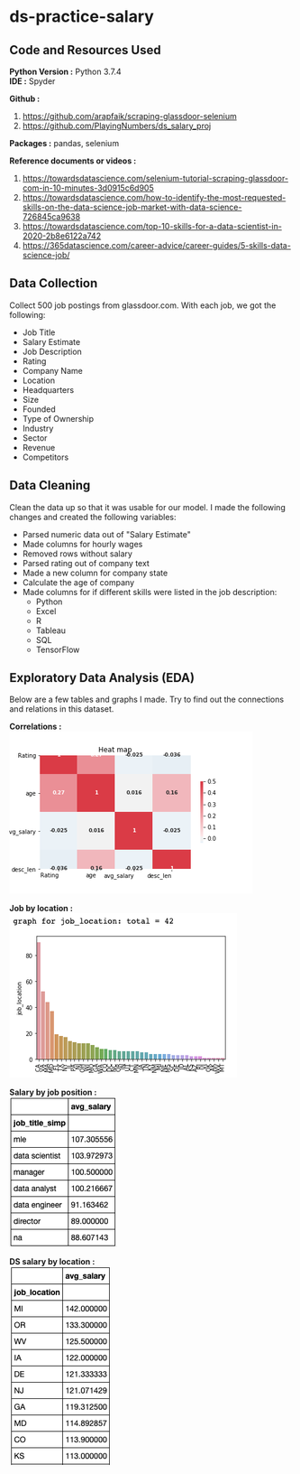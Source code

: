 # ds-practice-salary

## Code and Resources Used 
**Python Version :** Python 3.7.4  
**IDE :** Spyder  

**Github :**
1. https://github.com/arapfaik/scraping-glassdoor-selenium
2. https://github.com/PlayingNumbers/ds_salary_proj

**Packages :** pandas, selenium

**Reference documents or videos :** 
1. https://towardsdatascience.com/selenium-tutorial-scraping-glassdoor-com-in-10-minutes-3d0915c6d905  
2. https://towardsdatascience.com/how-to-identify-the-most-requested-skills-on-the-data-science-job-market-with-data-science-726845ca9638
3. https://towardsdatascience.com/top-10-skills-for-a-data-scientist-in-2020-2b8e6122a742  
4. https://365datascience.com/career-advice/career-guides/5-skills-data-science-job/  

## Data Collection 
Collect 500 job postings from glassdoor.com. With each job, we got the following:
*	Job Title
*	Salary Estimate
*	Job Description
*	Rating
*	Company Name
*	Location
*	Headquarters 
*	Size
*	Founded
*	Type of Ownership 
*	Industry
*	Sector
*	Revenue
*	Competitors 

## Data Cleaning
Clean the data up so that it was usable for our model. I made the following changes and created the following variables:
*	Parsed numeric data out of "Salary Estimate" 
*	Made columns for hourly wages 
*	Removed rows without salary 
*	Parsed rating out of company text 
*	Made a new column for company state 
*	Calculate the age of company 
*	Made columns for if different skills were listed in the job description:
    * Python  
    * Excel  
    * R  
    * Tableau  
    * SQL  
    * TensorFlow  

## Exploratory Data Analysis (EDA)
Below are a few tables and graphs I made. Try to find out the connections and relations in this dataset. 

**Correlations :**      
![image](https://github.com/JohnnyHsieh1020/ds-practice-salary/blob/main/Correlations.png)

**Job by location :**      
![image](https://github.com/JohnnyHsieh1020/ds-practice-salary/blob/main/job_by_location.png)

**Salary by job position :**      
![image](https://github.com/JohnnyHsieh1020/ds-practice-salary/blob/main/salary_by_job_position.png)

**DS salary by location :**      
![image](https://github.com/JohnnyHsieh1020/ds-practice-salary/blob/main/ds_salary_by_location.png)
